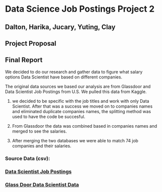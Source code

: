 
# Data Science Job Postings Project 2
## Dalton, Harika, Jucary, Yuting, Clay


## Project Proposal 

 





## Final Report



We decided to do our research and gather data to figure what salary options Data Scientist have based on different companies. 

The original data sources we based our analysis are from Glassdoor and Data Scientist Job Postings from U.S. We pulled this data from Kaggle.

1. we decided to be specific with the job titles and work with only Data Scientist. After that was a success we moved on to companies names and eliminated duplicate companies names, the splitting method was used to have the code be succesful. 

2. From Glassdoor the data was combined based in companies names and merged to see the salaries. 

3. After merging the two databases we were able to match 74 job companies and their salaries.




### Source Data (csv):

### [Data Scientist Job Postings](https://data.world/jobspikr/10000-data-scientist-job-postings-from-the-usa)


### [Glass Door Data Scientist Data](https://www.kaggle.com/milan400/glassdoordata-scientist?select=glassdoor.csv)













